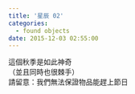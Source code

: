 ```yaml
---
title: '星辰 02'
categories:
  - found objects
date: 2015-12-03 02:55:00
---
```


這個秋季是如此神奇<br />
（並且同時也很棘手）<br />
請留意：我們無法保證物品能趕上節日
